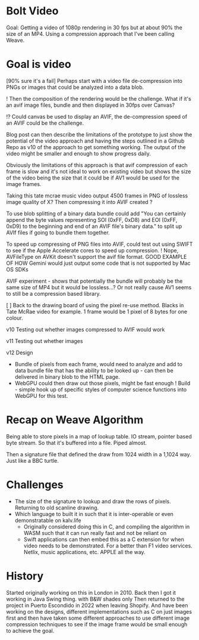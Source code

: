 # Bolt Video

Goal: Getting a video of 1080p rendering in 30 fps but at about 90% the size of an MP4. Using a compression approach that I've been calling Weave.

# Goal is video
[90% sure it's a fail] Perhaps start with a video file de-compression into PNGs or images that could be analyzed into a data blob.

! Then the composition of the rendering would be the challenge.
What if it's an avif image files, bundle and then displayed in 30fps over Canvas?

!? Could canvas be used to display an AVIF, the de-compression speed of an AVIF could be the challenge.

Blog post can then describe the limitations of the prototype to just show the potential of the video approach and having the steps outlined in a Github Repo as v10 of the approach to get something working.
The output of the video might be smaller and enough to show progress daily.

Obviously the limitations of this approach is that avif compression of each frame is slow and it's not ideal to work on existing video but shows the size of the video being the size that it could be if AV1 would be used for the image frames.

Taking this tate mcrae music video output 4500 frames in PNG of lossless image quality of X? Then compressing it into AVIF created ?

To use blob splitting of a binary data bundle could add "You can certainly append the byte values representing SOI (0xFF, 0xD8) and EOI (0xFF, 0xD9) to the beginning and end of an AVIF file's binary data." to split up AVIf files if going to bundle them together.

To speed up compressing of PNG files into AVIF, could test out using SWIFT to see if the Apple Accelerate cores to speed up compression.
! Nope, AVFileType on AVKit doesn't support the avif file format. GOOD EXAMPLE OF HOW Gemini would just output some code that is not supported by Mac OS SDKs

AVIF experiment - shows that potentially the bundle will probably be the same size of MP4 but it would be lossless...? Or not really cause AV1 seems to still be a compression based library.

[ ] Back to the drawing board of using the pixel re-use method. Blacks in Tate McRae video for example. 1 frame would be 1 pixel of 8 bytes for one colour. 

v10
Testing out whether images compressed to AVIF would work

v11
Testing out whether images 

v12
Design
- Bundle of pixels from each frame, would need to analyze and add to data bundle file that has the ability to be looked up - can then be delivered in binary blob to the HTML page.
- WebGPU could then draw out those pixels, might be fast enough
! Build - simple hook up of specific styles of computer science functions into WebGPU for this test.

# Recap on Weave Algorithm
Being able to store pixels in a map of lookup table.
IO stream, pointer based byte stream. So that it's buffered into a file. Piped almost.

Then a signature file that defined the draw from 1024 width in a 1,1024 way. Just like a BBC turtle.

# Challenges
- The size of the signature to lookup and draw the rows of pixels. Returning to old scanline drawing.
- Which language to built it in such that it is inter-operable or even demonstratable on kalv.life
    - Originally considered doing this in C, and compiling the algorithm in WASM such that it can run really fast and not be reliant on 
    - Swift applications can then embed this as a C extension for when video needs to be demonstrated. For a better than F1 video services. Netlix, music applications, etc. APPLE all the way.

# History
Started originally working on this in London in 2010.
Back then I got it working in Java Swing thing. with B&W shades only
Then returned to the project in Puerto Escondido in 2022 when leaving Shopify. And have been working on the designs, different implementations such as C on just images first and then have taken some different approaches to use different image compression techniques to see if the image frame would be small enough to achieve the goal.
